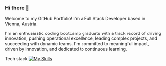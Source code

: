 ### Hi there 👋

Welcome to my GitHub Portfolio! I'm a Full Stack Developer based in Vienna, Austria. 

I'm an enthusiastic coding bootcamp graduate with a track record of driving innovation, pushing operational excellence, leading complex projects, and succeeding with dynamic teams. I'm committed to meaningful impact, driven by innovation, and dedicated to continuous learning.

Tech stack
[![My Skills](https://skillicons.dev/icons?i=js,ts,html,css,react,nodejs,nextjs,postgres,sass,tailwind,figma,git,github,netlify)](https://skillicons.dev)
